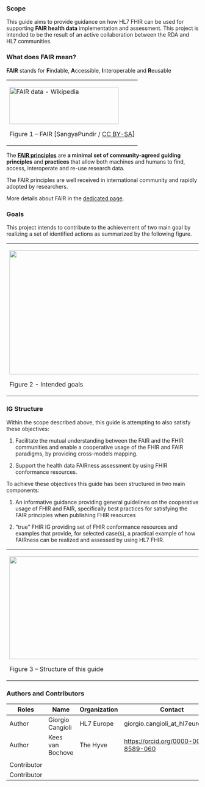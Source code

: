 ### Scope

This guide aims to provide guidance on how HL7 FHIR can be used for
supporting **FAIR health data** implementation and assessment. This
project is intended to be the result of an active collaboration between
the RDA and HL7 communities.

### What does FAIR mean?

**FAIR** stands for **F**indable, **A**ccessible, **I**nteroperable and
**R**eusable

<table>
<tbody>
<tr class="odd">
<td><p><img src="home-1.png" style="width:2.98265in;height:1.01225in" alt="FAIR data - Wikipedia" /></p>
<p>Figure 1 – FAIR [SangyaPundir / <a href="https://creativecommons.org/licenses/by-sa/4.0">CC BY-SA</a>]</p></td>
</tr>
</tbody>
</table>

The [**FAIR principles**](https://www.go-fair.org/fair-principles) are
**a minimal set of community-agreed guiding principles** and
**practices** that allow both machines and humans to find, access,
interoperate and re-use research data.

The FAIR principles are well received in international community and
rapidly adopted by researchers.

More details about FAIR in the [dedicated page](FAIR.html).

### Goals

This project intends to contribute to the achievement of two main goal
by realizing a set of identified actions as summarized by the following
figure.

<table>
<tbody>
<tr class="odd">
<td><p><img src="home-2.png" style="width:5.72049in;height:3.38778in" /></p>
<p>Figure 2 - Intended goals</p></td>
</tr>
</tbody>
</table>

### IG Structure

Within the scope described above, this guide is attempting to also
satisfy these objectives:

1)  Facilitate the mutual understanding between the FAIR and the FHIR
    communities and enable a cooperative usage of the FHIR and FAIR
    paradigms, by providing cross-models mapping.

2)  Support the health data FAIRness assessment by using FHIR
    conformance resources.

To achieve these objectives this guide has been structured in two main
components:

1)  An informative guidance providing general guidelines on the
    cooperative usage of FHIR and FAIR, specifically best practices for
    satisfying the FAIR principles when publishing FHIR resources

2)  “true” FHIR IG providing set of FHIR conformance resources and
    examples that provide, for selected case(s), a practical example of
    how FAIRness can be realized and assessed by using HL7 FHIR.

<table>
<tbody>
<tr class="odd">
<td><p><img src="home-3.png" style="width:6.18686in;height:2.81128in" /></p>
<p>Figure 3 – Structure of this guide</p></td>
</tr>
</tbody>
</table>

### Authors and Contributors

<table>
<thead>
<tr class="header">
<th>Roles</th>
<th>Name</th>
<th>Organization</th>
<th>Contact</th>
</tr>
</thead>
<tbody>
<tr class="odd">
<td>Author</td>
<td>Giorgio Cangioli</td>
<td>HL7 Europe</td>
<td>giorgio.cangioli_at_hl7europe.org</td>
</tr>
<tr class="even">
<td>Author</td>
<td>Kees van Bochove</td>
<td>The Hyve</td>
<td><a href="https://orcid.org/0000-0002-8589-060">https://orcid.org/0000-0002-8589-060</a></td>
</tr>
<tr class="odd">
<td></td>
<td></td>
<td></td>
<td></td>
</tr>
<tr class="even">
<td>Contributor</td>
<td></td>
<td></td>
<td></td>
</tr>
<tr class="odd">
<td>Contributor</td>
<td></td>
<td></td>
<td></td>
</tr>
</tbody>
</table>
